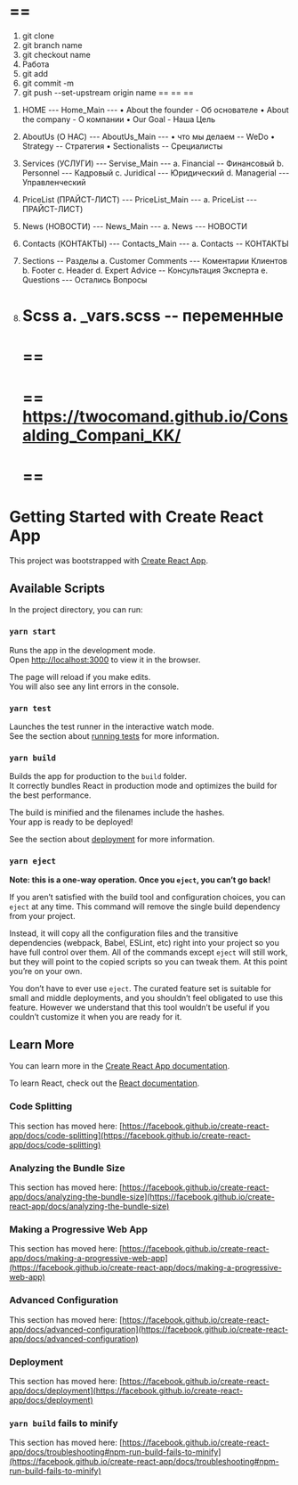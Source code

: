 ==
==
1) git clone
2) git branch name
3) git checkout name
4) Работа
5) git add 
6) git commit -m
7) git push --set-upstream origin name
==
==
==


1.	HOME
        ---  Home_Main ---
      •	About the founder    -  Об основателе
      •	About the company    -      О компании
      •	Our Goal - Наша Цель
2.	AboutUs (О НАС)
         ---  AboutUs_Main ---
      •	что мы делаем    --  WeDo
      •	Strategy --    Стратегия
      •	Sectionalists   --    Срециалисты
3.	Services (УСЛУГИ)
           ---  Servise_Main ---
      a.	Financial  --  Финансовый
      b.	Personnel  ---  Кадровый
      c.	Juridical --- Юридический
      d.	Managerial  ---  Управленческий
4.	PriceList (ПРАЙСТ-ЛИСТ)
           ---  PriceList_Main ---
      a.	PriceList --- ПРАЙСТ-ЛИСТ)
5.	News (НОВОСТИ)
          ---  News_Main ---
      a.	News  ---  НОВОСТИ
6.	Сontacts (КОНТАКТЫ)
          ---  Сontacts_Main ---
      a.	Сontacts --  КОНТАКТЫ



1.	Sections   --  Разделы
      a.	Customer Comments  ---   Коментарии Клиентов
      b.	Footer 
      c.	Header
      d.	Expert Advice --  Консультация Эксперта
      e.	Questions ---  Остались Вопросы
2.	Scss
      a.	_vars.scss --  переменные
      ==
      ==
      ===
      ==
      https://twocomand.github.io/Consalding_Compani_KK/
      ==
      ==
      ==






































# Getting Started with Create React App

This project was bootstrapped with [Create React App](https://github.com/facebook/create-react-app).

## Available Scripts

In the project directory, you can run:

### `yarn start`

Runs the app in the development mode.\
Open [http://localhost:3000](http://localhost:3000) to view it in the browser.

The page will reload if you make edits.\
You will also see any lint errors in the console.

### `yarn test`

Launches the test runner in the interactive watch mode.\
See the section about [running tests](https://facebook.github.io/create-react-app/docs/running-tests) for more information.

### `yarn build`

Builds the app for production to the `build` folder.\
It correctly bundles React in production mode and optimizes the build for the best performance.

The build is minified and the filenames include the hashes.\
Your app is ready to be deployed!

See the section about [deployment](https://facebook.github.io/create-react-app/docs/deployment) for more information.

### `yarn eject`

**Note: this is a one-way operation. Once you `eject`, you can’t go back!**

If you aren’t satisfied with the build tool and configuration choices, you can `eject` at any time. This command will remove the single build dependency from your project.

Instead, it will copy all the configuration files and the transitive dependencies (webpack, Babel, ESLint, etc) right into your project so you have full control over them. All of the commands except `eject` will still work, but they will point to the copied scripts so you can tweak them. At this point you’re on your own.

You don’t have to ever use `eject`. The curated feature set is suitable for small and middle deployments, and you shouldn’t feel obligated to use this feature. However we understand that this tool wouldn’t be useful if you couldn’t customize it when you are ready for it.

## Learn More

You can learn more in the [Create React App documentation](https://facebook.github.io/create-react-app/docs/getting-started).

To learn React, check out the [React documentation](https://reactjs.org/).

### Code Splitting

This section has moved here: [https://facebook.github.io/create-react-app/docs/code-splitting](https://facebook.github.io/create-react-app/docs/code-splitting)

### Analyzing the Bundle Size

This section has moved here: [https://facebook.github.io/create-react-app/docs/analyzing-the-bundle-size](https://facebook.github.io/create-react-app/docs/analyzing-the-bundle-size)

### Making a Progressive Web App

This section has moved here: [https://facebook.github.io/create-react-app/docs/making-a-progressive-web-app](https://facebook.github.io/create-react-app/docs/making-a-progressive-web-app)

### Advanced Configuration

This section has moved here: [https://facebook.github.io/create-react-app/docs/advanced-configuration](https://facebook.github.io/create-react-app/docs/advanced-configuration)

### Deployment

This section has moved here: [https://facebook.github.io/create-react-app/docs/deployment](https://facebook.github.io/create-react-app/docs/deployment)

### `yarn build` fails to minify

This section has moved here: [https://facebook.github.io/create-react-app/docs/troubleshooting#npm-run-build-fails-to-minify](https://facebook.github.io/create-react-app/docs/troubleshooting#npm-run-build-fails-to-minify)
